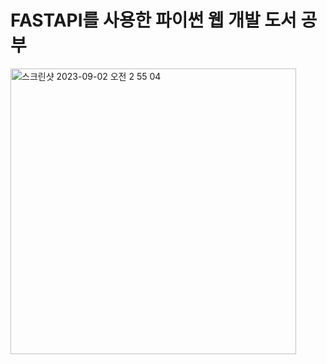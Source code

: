 # FASTAPI를 사용한 파이썬 웹 개발 도서 공부

<img width="457" alt="스크린샷 2023-09-02 오전 2 55 04" src="https://github.com/geon0430/fast_API_study/assets/114966864/6eae240b-d920-4acd-8daf-f0370dbf2dbd">

